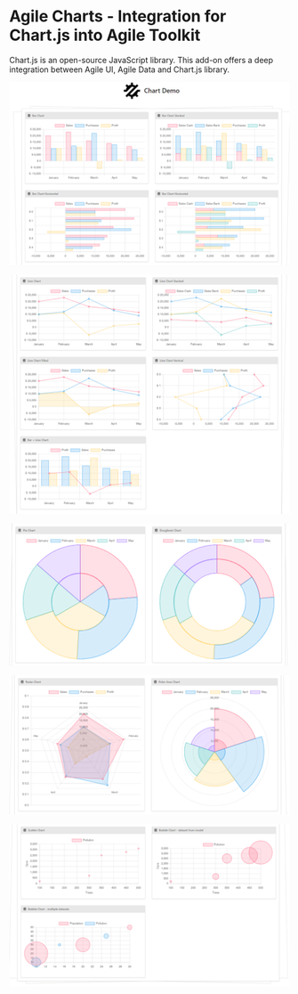 # Agile Charts - Integration for Chart.js into Agile Toolkit

Chart.js is an open-source JavaScript library. This add-on
offers a deep integration between Agile UI, Agile Data and
Chart.js library.

![demo](docs/demo1.png)

![demo](docs/demo2.png)

![demo](docs/demo3.png)

![demo](docs/demo4.png)

![demo](docs/demo5.png)
